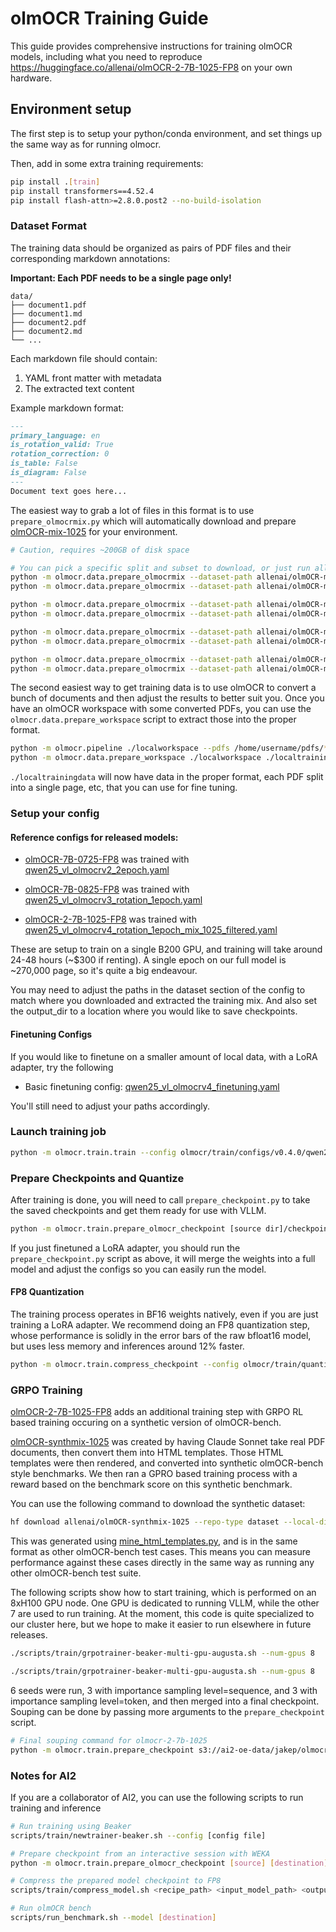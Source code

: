 # olmOCR Training Guide

This guide provides comprehensive instructions for training olmOCR models, including what you need to reproduce https://huggingface.co/allenai/olmOCR-2-7B-1025-FP8 on your own hardware.

## Environment setup

The first step is to setup your python/conda environment, and set things up the same way as for running olmocr.

Then, add in some extra training requirements:

```bash
pip install .[train]
pip install transformers==4.52.4
pip install flash-attn>=2.8.0.post2 --no-build-isolation
```


### Dataset Format

The training data should be organized as pairs of PDF files and their corresponding markdown annotations:

**Important: Each PDF needs to be a single page only!** 

```
data/
├── document1.pdf
├── document1.md
├── document2.pdf
├── document2.md
└── ...
```

Each markdown file should contain:
1. YAML front matter with metadata
2. The extracted text content

Example markdown format:
```markdown
---
primary_language: en
is_rotation_valid: True
rotation_correction: 0
is_table: False
is_diagram: False
---
Document text goes here...
```

The easiest way to grab a lot of files in this format is to use `prepare_olmocrmix.py` which will automatically download and prepare 
[olmOCR-mix-1025](https://huggingface.co/datasets/allenai/olmOCR-mix-1025) for your environment.

```bash
# Caution, requires ~200GB of disk space

# You can pick a specific split and subset to download, or just run all these commands in order to get everything
python -m olmocr.data.prepare_olmocrmix --dataset-path allenai/olmOCR-mix-1025 --destination ~/olmOCR-mix-1025-extracted --subset 00_documents --split train                       
python -m olmocr.data.prepare_olmocrmix --dataset-path allenai/olmOCR-mix-1025 --destination ~/olmOCR-mix-1025-extracted --subset 00_documents --split eval

python -m olmocr.data.prepare_olmocrmix --dataset-path allenai/olmOCR-mix-1025 --destination ~/olmOCR-mix-1025-extracted --subset 01_books --split train                       
python -m olmocr.data.prepare_olmocrmix --dataset-path allenai/olmOCR-mix-1025 --destination ~/olmOCR-mix-1025-extracted --subset 01_books --split eval

python -m olmocr.data.prepare_olmocrmix --dataset-path allenai/olmOCR-mix-1025 --destination ~/olmOCR-mix-1025-extracted --subset 02_loc_transcripts --split train                       
python -m olmocr.data.prepare_olmocrmix --dataset-path allenai/olmOCR-mix-1025 --destination ~/olmOCR-mix-1025-extracted --subset 02_loc_transcripts --split eval

python -m olmocr.data.prepare_olmocrmix --dataset-path allenai/olmOCR-mix-1025 --destination ~/olmOCR-mix-1025-extracted --subset 03_national_archives --split train                       
python -m olmocr.data.prepare_olmocrmix --dataset-path allenai/olmOCR-mix-1025 --destination ~/olmOCR-mix-1025-extracted --subset 03_national_archives --split eval
```

The second easiest way to get training data is to use olmOCR to convert a bunch of documents and then adjust the results to better suit you. Once you have an olmOCR workspace with some converted PDFs,
you can use the `olmocr.data.prepare_workspace` script to extract those into the proper format.

```bash
python -m olmocr.pipeline ./localworkspace --pdfs /home/username/pdfs/*.pdf
python -m olmocr.data.prepare_workspace ./localworkspace ./localtrainingdata
```

`./localtrainingdata` will now have data in the proper format, each PDF split into a single page, etc, that you can use for fine tuning.

### Setup your config

#### Reference configs for released models:
- [olmOCR-7B-0725-FP8](https://huggingfae.co/allenai/olmOCR-7B-0725-FP8) was trained with [qwen25_vl_olmocrv2_2epoch.yaml](/olmcr/train/configs/v0.2.0/qwen25_vl_olmocrv2_2epoch.yaml)

- [olmOCR-7B-0825-FP8](https://huggingface.co/allenai/olmOCR-7B-0825-FP8) was trained with [qwen25_vl_olmocrv3_rotation_1epoch.yaml](/olmocr/train/configs/v0.3.0/qwen25_vl_olmocrv3_rotation_1epoch.yaml)

- [olmOCR-2-7B-1025-FP8](https://huggingface.co/allenai/olmOCR-2-7B-1025-FP8) was trained with [qwen25_vl_olmocrv4_rotation_1epoch_mix_1025_filtered.yaml](/olmocr/train/configs/v0.4.0/qwen25_vl_olmocrv4_rotation_1epoch_mix_1025_filtered.yaml)


These are setup to train on a single B200 GPU, and training will take around 24-48 hours (~$300 if renting). A single epoch on our full model is ~270,000 page, so it's quite a big endeavour. 

You may need to adjust the paths in the dataset section of the config to match where you downloaded and extracted the training mix. And also set the output_dir to a location where you would like to save checkpoints. 

#### Finetuning Configs
If you would like to finetune on a smaller amount of local data, with a LoRA adapter, try the following
- Basic finetuning config: [qwen25_vl_olmocrv4_finetuning.yaml](/olmocr/train/configs/v0.4.0/qwen25_vl_olmocrv4_finetuning.yaml)

You'll still need to adjust your paths accordingly.


### Launch training job

```bash
python -m olmocr.train.train --config olmocr/train/configs/v0.4.0/qwen25_vl_olmocrv4_rotation_1epoch_mix_1025_filtered.yaml
```

### Prepare Checkpoints and Quantize

After training is done, you will need to call `prepare_checkpoint.py` to take the saved checkpoints
and get them ready for use with VLLM.

```bash
python -m olmocr.train.prepare_olmocr_checkpoint [source dir]/checkpoint-xxxx [destination]
```

If you just finetuned a LoRA adapter, you should run the `prepare_checkpoint.py` script as above, it will merge the weights into a full model and adjust the configs so you can easily run the model.

#### FP8 Quantization

The training process operates in BF16 weights natively, even if you are just training a LoRA adapter.
We recommend doing an FP8 quantization step, whose performance is solidly in the error bars of the raw
bfloat16 model, but uses less memory and inferences around 12% faster.

```bash
python -m olmocr.train.compress_checkpoint --config olmocr/train/quantization_configs/qwen2_5vl_w8a8_fp8.yaml [destination] [destination-FP8]
```

### GRPO Training

[olmOCR-2-7B-1025-FP8](https://huggingface.co/allenai/olmOCR-2-7B-1025-FP8) adds an additional training step with GRPO RL based training
occuring on a synthetic version of olmOCR-bench.

[olmOCR-synthmix-1025](https://huggingface.co/datasets/allenai/olmOCR-synthmix-1025) was created by having Claude Sonnet take real PDF documents,
then convert them into HTML templates. Those HTML templates were then rendered, and converted into synthetic olmOCR-bench style benchmarks.
We then ran a GPRO based training process with a reward based on the benchmark score on this synthetic benchmark.

You can use the following command to download the synthetic dataset:

```bash
hf download allenai/olmOCR-synthmix-1025 --repo-type dataset --local-dir olmOCR-synthmix-1025
```

This was generated using [mine_html_templates.py](olmocr/bench/synth/mine_html_templates.py), and is in the same format as other olmOCR-bench test cases. This means you can measure performance against these cases directly in the same way as running any other olmOCR-bench test suite.

The following scripts show how to start training, which is performed on an 8xH100 GPU node. One GPU is dedicated to running VLLM, while the other 7 are used to run training. At the moment, this code is quite specialized to our cluster here, but we hope to make it easier to run elsewhere in future releases.

```bash
./scripts/train/grpotrainer-beaker-multi-gpu-augusta.sh --num-gpus 8      --model_name s3://ai2-oe-data/jakep/olmocr/qwen2.5-vl-7b-olmocrv4_1epoch_promptv4_mix1025_more_rotation-8372 --train_bench_data_folder /data/jakep/grpo_data_mixes/olmocr-synthmix-1025-v2-rotate10p/bench_data --reward_bench 1.0 --reward_front_matter 1.0 --reward_eos 1.0 --beta 0.01 --name promptv4_mix1025_more_rotation_multigpu_v1_beta_01_lr2e-6_frontmatter1_0_eos_28gen_synthmix-1025_rotate10p_finalrun1 --seed 1 --gradient_accumulation_steps 28 --learning_rate 2e-6 --preemptible

./scripts/train/grpotrainer-beaker-multi-gpu-augusta.sh --num-gpus 8      --model_name s3://ai2-oe-data/jakep/olmocr/qwen2.5-vl-7b-olmocrv4_1epoch_promptv4_mix1025_more_rotation-8372 --train_bench_data_folder /data/jakep/grpo_data_mixes/olmocr-synthmix-1025-v2-rotate10p/bench_data --reward_bench 1.0 --reward_front_matter 1.0 --reward_eos 1.0 --beta 0.01 --name promptv4_mix1025_more_rotation_multigpu_v1_beta_01_lr2e-6_frontmatter1_0_eos_28gen_synthmix-1025_rotate10p_importanceseq_finalrun1 --seed 1 --importance_sampling_level sequence --gradient_accumulation_steps 28 --learning_rate 2e-6 --preemptible
```

6 seeds were run, 3 with importance sampling level=sequence, and 3 with importance sampling level=token, and then merged into a final checkpoint. Souping can be done by passing more arguments to the `prepare_checkpoint` script.

```bash
# Final souping command for olmocr-2-7b-1025
python -m olmocr.train.prepare_checkpoint s3://ai2-oe-data/jakep/olmocr-grpo-checkpoints/promptv4_mix1025_more_rotation_multigpu_v1_beta_01_lr2e-6_frontmatter1_0_eos_28gen_synthmix-1025_rotate10p_finalrun1-multigpu-01K60YDRKCJY82TKF0FP6WE4VA/checkpoint-306/ s3://ai2-oe-data/jakep/olmocr-grpo-checkpoints/promptv4_mix1025_more_rotation_multigpu_v1_beta_01_lr2e-6_frontmatter1_0_eos_28gen_synthmix-1025_rotate10p_finalrun2-multigpu-01K60YGB5Y2G15BG8CX4H1QW23/checkpoint-306/ s3://ai2-oe-data/jakep/olmocr-grpo-checkpoints/promptv4_mix1025_more_rotation_multigpu_v1_beta_01_lr2e-6_frontmatter1_0_eos_28gen_synthmix-1025_rotate10p_finalrun3-multigpu-01K60YGM2QEKJK9FC94JJG5YDP/checkpoint-306/ s3://ai2-oe-data/jakep/olmocr-grpo-checkpoints/promptv4_mix1025_more_rotation_multigpu_v1_beta_01_lr2e-6_frontmatter1_0_eos_28gen_synthmix-1025_rotate10p_importanceseq_finalrun3-multigpu-01K60YJBGC3AR7STTNH23BWH8A/checkpoint-306/ s3://ai2-oe-data/jakep/olmocr-grpo-checkpoints/promptv4_mix1025_more_rotation_multigpu_v1_beta_01_lr2e-6_frontmatter1_0_eos_28gen_synthmix-1025_rotate10p_importanceseq_finalrun2-multigpu-01K60YJ315K1GYCPN8VADTN7C3/checkpoint-306/ s3://ai2-oe-data/jakep/olmocr-grpo-checkpoints/promptv4_mix1025_more_rotation_multigpu_v1_beta_01_lr2e-6_frontmatter1_0_eos_28gen_synthmix-1025_rotate10p_importanceseq_finalrun1-multigpu-01K60YHSHCNS9RZWSF9E56J9FB/checkpoint-306/ s3://ai2-oe-data/jakep/olmocr-grpo-checkpoints/promptv4_mix1025_more_rotation_multigpu_v1_beta_01_lr2e-6_frontmatter1_0_eos_28gen_synthmix-1025_rotate10p_soupersoup
```

### Notes for AI2
If you are a collaborator of AI2, you can use the following scripts to run training and inference

```bash
# Run training using Beaker
scripts/train/newtrainer-beaker.sh --config [config file]

# Prepare checkpoint from an interactive session with WEKA
python -m olmocr.train.prepare_olmocr_checkpoint [source] [destination]

# Compress the prepared model checkpoint to FP8
scripts/train/compress_model.sh <recipe_path> <input_model_path> <output_model_path>[--calibration-pdfs PATTERN]

# Run olmOCR bench
scripts/run_benchmark.sh --model [destination]
```

